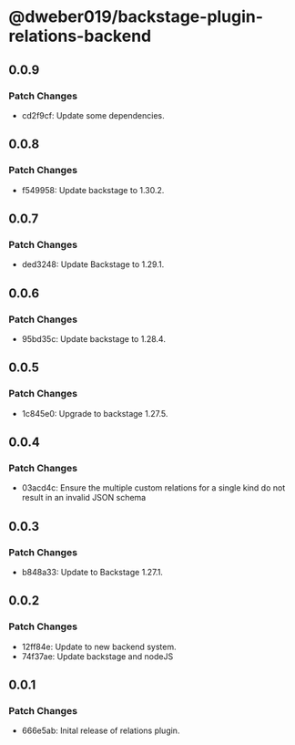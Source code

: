 # @dweber019/backstage-plugin-relations-backend

## 0.0.9

### Patch Changes

- cd2f9cf: Update some dependencies.

## 0.0.8

### Patch Changes

- f549958: Update backstage to 1.30.2.

## 0.0.7

### Patch Changes

- ded3248: Update Backstage to 1.29.1.

## 0.0.6

### Patch Changes

- 95bd35c: Update backstage to 1.28.4.

## 0.0.5

### Patch Changes

- 1c845e0: Upgrade to backstage 1.27.5.

## 0.0.4

### Patch Changes

- 03acd4c: Ensure the multiple custom relations for a single kind do not result in an invalid JSON schema

## 0.0.3

### Patch Changes

- b848a33: Update to Backstage 1.27.1.

## 0.0.2

### Patch Changes

- 12ff84e: Update to new backend system.
- 74f37ae: Update backstage and nodeJS

## 0.0.1

### Patch Changes

- 666e5ab: Inital release of relations plugin.

